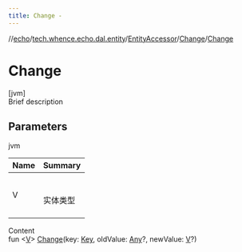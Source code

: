 ```yaml
---
title: Change -
---
```

//[echo](../../../index.md)/[tech.whence.echo.dal.entity](../../index.md)/[EntityAccessor](../index.md)/[Change](index.md)/[Change](-change.md)



# Change  
[jvm]  
Brief description  


## Parameters  
  
jvm  
  
|  Name|  Summary| 
|---|---|
| V| <br><br>实体类型<br><br>
  
  
Content  
fun <[V](index.md)> [Change](-change.md)(key: [Key](../../../tech.whence.echo.dal.schema.key/-key/index.md), oldValue: [Any](https://kotlinlang.org/api/latest/jvm/stdlib/kotlin/-any/index.html)?, newValue: [V](index.md)?)  



